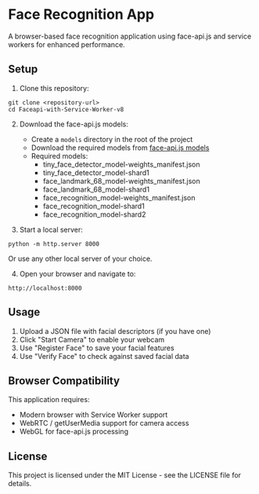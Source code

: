 # Face Recognition App

A browser-based face recognition application using face-api.js and service workers for enhanced performance.

## Setup

1. Clone this repository:
```
git clone <repository-url>
cd Faceapi-with-Service-Worker-v8
```

2. Download the face-api.js models:
   - Create a `models` directory in the root of the project
   - Download the required models from [face-api.js models](https://github.com/justadudewhohacks/face-api.js/tree/master/weights)
   - Required models:
     - tiny_face_detector_model-weights_manifest.json
     - tiny_face_detector_model-shard1
     - face_landmark_68_model-weights_manifest.json
     - face_landmark_68_model-shard1
     - face_recognition_model-weights_manifest.json
     - face_recognition_model-shard1
     - face_recognition_model-shard2

3. Start a local server:
```
python -m http.server 8000
```
Or use any other local server of your choice.

4. Open your browser and navigate to:
```
http://localhost:8000
```

## Usage

1. Upload a JSON file with facial descriptors (if you have one)
2. Click "Start Camera" to enable your webcam
3. Use "Register Face" to save your facial features 
4. Use "Verify Face" to check against saved facial data

## Browser Compatibility

This application requires:
- Modern browser with Service Worker support
- WebRTC / getUserMedia support for camera access
- WebGL for face-api.js processing

## License

This project is licensed under the MIT License - see the LICENSE file for details. 